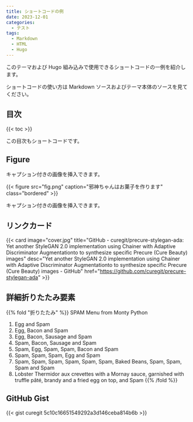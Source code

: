 ```yaml
---
title: ショートコードの例
date: 2023-12-01
categories:
  - テスト
tags:
  - Markdown
  - HTML
  - Hugo
---
```


このテーマおよび Hugo 組み込みで使用できるショートコードの一例を紹介します。

ショートコードの使い方は Markdown ソースおよびテーマ本体のソースを見てください。

<!--more-->

## 目次

{{< toc >}}

この目次もショートコードです。

## Figure

キャプション付きの画像を挿入できます。

{{< figure src="fig.png" caption="邪神ちゃんはお菓子を作ります" class="bordered" >}}

キャプション付きの画像を挿入できます。

## リンクカード

{{< card image="cover.jpg" title="GitHub - curegit/precure-stylegan-ada: Yet another StyleGAN 2.0 implementation using Chainer with Adaptive Discriminator Augmentationto to synthesize specific Precure (Cure Beauty) images" desc="Yet another StyleGAN 2.0 implementation using Chainer with Adaptive Discriminator Augmentationto to synthesize specific Precure (Cure Beauty) images - GitHub" href="https://github.com/curegit/precure-stylegan-ada" >}}

## 詳細折りたたみ要素

{{% fold "折りたたみ" %}}
SPAM Menu from Monty Python

1. Egg and Spam
2. Egg, Bacon and Spam
3. Egg, Bacon, Sausage and Spam
4. Spam, Bacon, Sausage and Spam
5. Spam, Egg, Spam, Spam, Bacon and Spam
6. Spam, Spam, Spam, Egg and Spam
7. Spam, Spam, Spam, Spam, Spam, Spam, Baked Beans, Spam, Spam, Spam and Spam
8. Lobster Thermidor aux crevettes with a Mornay sauce, garnished with truffle pâté, brandy and a fried egg on top, and Spam
{{% /fold %}}

## GitHub Gist

{{< gist curegit 5c10c16651549292a3d146ceba814b6b >}}
